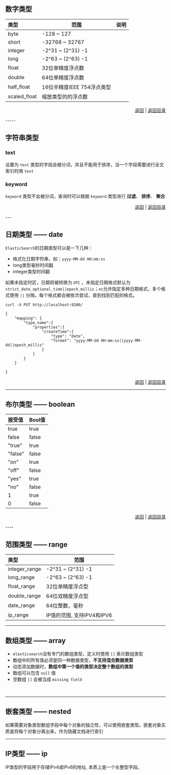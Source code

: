 

## <a name="number">数字类型</a>



| 类型         | 范围                       | 说明 |
| :----------- | -------------------------- | ---- |
| byte         | -128 ~ 127                 |      |
| short        | -32768 ~ 32767             |      |
| integer      | -2^31 ~ (2^31) -1          |      |
| long         | -2^63 ~ (2^63) -1          |      |
| float        | 32位单精度浮点数           |      |
| double       | 64位单精度浮点数           |      |
| half_float   | 16位半精度IEEE 754浮点类型 |      |
| scaled_float | 缩放类型的的浮点数         |      |





<p align="right"><a href="#number">返回</a>&nbsp|&nbsp<a href="#top">返回目录</a></p>
-----

## <a name="string">字符串类型 </a>





### <a name="text">text</a>

设置为 `text` 类型的字段会被分词，并且不能用于排序，当一个字段需要进行全文索引时用 `text` 





### <a name="keyword">keyword</a>

`keyword` 类型不会被分词，查询时可以根据 `keyword` 类型进行 **过滤**、 **排序**、 **聚合**







<p align="right"><a href="#text">返回</a>&nbsp|&nbsp<a href="#top">返回目录</a></p>
---

## <a name="date">日期类型 —— date</a>

`ElasticSearch`的日期类型可以是一下几种：

+ 格式化日期字符串，如：`yyyy-MM-dd HH:mm:ss`
+ long类型毫秒时间戳
+ integer类型时间戳



如果未指定时区，日期将被转换为 `UTC` ，未指定日期格式默认为 `strict_date_optional_time||epoch_millis`；`es`允许指定多种日期格式，多个格式使用 `||` 分隔，每个格式都会被依次尝试，直到找到匹配的格式。



```shell
curl -X PUT http://localhost:9200/

{
	"mapping": {
		"type_name":{
			"properties":{
				"createTime":{
					"type": "date",
					"format": "yyyy-MM-dd HH:mm:ss||yyyy-MM-dd||epoch_millis"
				}
			}
		}
	}

}
```





<p align="right"><a href="#keyword">返回</a>&nbsp|&nbsp<a href="#top">返回目录</a></p>

----

## <a name="boolean">布尔类型 —— boolean</a>



| 接受值  | Bool值 |
| :------ | ------ |
| true    | true   |
| false   | false  |
| "true"  | true   |
| "false" | false  |
| "on"    | true   |
| "off"   | false  |
| "yes"   | true   |
| "no"    | false  |
| 1       | true   |
| 0       | false  |





<p align="right"><a href="#boolean">返回</a>&nbsp|&nbsp<a href="#top">返回目录</a></p>
----

## <a name="range-type">范围类型 —— range</a>



| 类型          | 范围                       |
| :------------ | -------------------------- |
| integer_range | -2^31 ~ (2^31) -1          |
| long_range    | -2^63 ~ (2^63) -1          |
| float_range   | 32位单精度浮点型           |
| double_range  | 64位双精度浮点型           |
| date_range    | 64位整数，毫秒             |
| ip_range      | IP值的范围, 支持IPV4和IPV6 |





----

## <a name="array-type">数组类型 —— array</a>

+ `elasticsearch`没有专门的数组类型，定义时使用 `[]` 表示数组类型
+ 数组中的所有值必须是同一种数据类型，**不支持混合数据类型**
+ 动态添加数据时，**数组中第一个值的类型决定整个数组的类型**
+ 数组可以包含 `null` 值
+ 空数组 `[]` 会被当成 `missing field`





<br/>

----

## <a name="nested-type">嵌套类型 —— nested</a>

如果需要对象类型数组字段中每个对象的独立性，可以使用嵌套类型。嵌套对象实质是将每个对象分离出来，作为隐藏文档进行索引







----



## <a name="ip-type">IP类型 —— ip</a>



IP类型的字段用于存储IPv4或IPv6的地址, 本质上是一个长整型字段。







